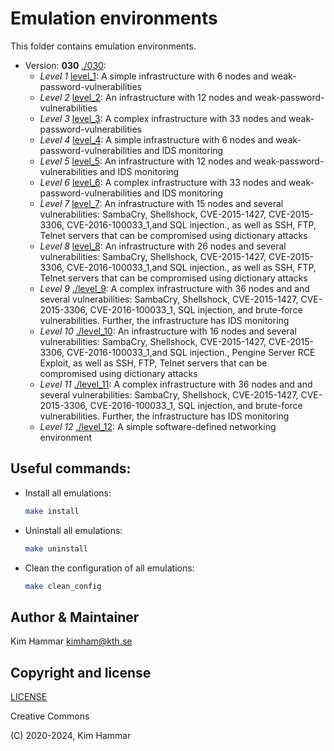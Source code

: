 # Emulation environments

This folder contains emulation environments.

- Version: **030** [./030](040):
  - *Level 1* [level_1](040/level_1): A simple infrastructure with 6 nodes and weak-password-vulnerabilities
  - *Level 2* [level_2](040/level_2): An infrastructure with 12 nodes and weak-password-vulnerabilities
  - *Level 3* [level_3](040/level_3): A complex infrastructure with 33 nodes and weak-password-vulnerabilities
  - *Level 4* [level_4](040/level_4): A simple infrastructure with 6 nodes and weak-password-vulnerabilities and IDS monitoring
  - *Level 5* [level_5](040/level_5): An infrastructure with 12 nodes and weak-password-vulnerabilities and IDS monitoring
  - *Level 6* [level_6](040/level_6): A complex infrastructure with 33 nodes and weak-password-vulnerabilities and IDS monitoring
  - *Level 7* [level_7](040/level_7): An infrastructure with 15 nodes and several vulnerabilities: SambaCry, Shellshock, CVE-2015-1427, CVE-2015-3306, CVE-2016-100033_1,and SQL injection., as well as SSH, FTP, Telnet servers that can be compromised using dictionary attacks
  - *Level 8* [level_8](040/level_8): An infrastructure with 26 nodes and several vulnerabilities: SambaCry, Shellshock, CVE-2015-1427, CVE-2015-3306, CVE-2016-100033_1,and SQL injection., as well as SSH, FTP, Telnet servers that can be compromised using dictionary attacks
  - *Level 9* [./level_9](040/level_9): A complex infrastructure with 36 nodes and and several vulnerabilities: SambaCry, Shellshock, CVE-2015-1427, CVE-2015-3306, CVE-2016-100033_1, SQL injection, and brute-force vulnerabilities. Further, the infrastructure has IDS monitoring
  - *Level 10* [./level_10](040/level_10): An infrastructure with 16 nodes and several vulnerabilities: SambaCry, Shellshock, CVE-2015-1427, CVE-2015-3306, CVE-2016-100033_1,and SQL injection., Pengine Server RCE Exploit, as well as SSH, FTP, Telnet servers that can be compromised using dictionary attacks
  - *Level 11* [./level_11](040/level_11): A complex infrastructure with 36 nodes and and several vulnerabilities: SambaCry, Shellshock, CVE-2015-1427, CVE-2015-3306, CVE-2016-100033_1, SQL injection, and brute-force vulnerabilities. Further, the infrastructure has IDS monitoring
  - *Level 12* [./level_12](040/level_12): A simple software-defined networking environment

## Useful commands:

- Install all emulations:
  ```bash
  make install
   ```

- Uninstall all emulations:
  ```bash
  make uninstall
   ```

- Clean the configuration of all emulations:
  ```bash
  make clean_config
   ```

## Author & Maintainer

Kim Hammar <kimham@kth.se>

## Copyright and license

[LICENSE](../LICENSE.md)

Creative Commons

(C) 2020-2024, Kim Hammar